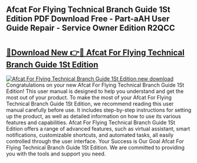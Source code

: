 ## Afcat For Flying Technical Branch Guide 1St Edition PDF Download Free - Part-aAH User Guide Repair - Service Owner Edition R2QCC

# <h2><a href="http://bc75284.oget.top/?id=Afcat+For+Flying+Technical+Branch+Guide+1St+Edition">🔗Download New 👉🔴 Afcat For Flying Technical Branch Guide 1St Edition</a></h2>

[![Afcat For Flying Technical Branch Guide 1St Edition new download](https://i.imgur.com/5g1atiW.png)](http://bc75284.oget.top/?id=Afcat+For+Flying+Technical+Branch+Guide+1St+Edition)
Congratulations on your new Afcat For Flying Technical Branch Guide 1St Edition! This user manual is designed to help you understand and get the most out of your product. To make the most of your Afcat For Flying Technical Branch Guide 1St Edition, we recommend reading this user manual carefully before use. It includes step-by-step instructions for setting up the product, as well as detailed information on how to use its various features and capabilities. Afcat For Flying Technical Branch Guide 1St Edition offers a range of advanced features, such as virtual assistant, smart notifications, customizable shortcuts, and automated tasks, all easily controlled through the user interface. Your Success is Our Goal Afcat For Flying Technical Branch Guide 1St Edition. We are committed to providing you with the tools and support you need.
